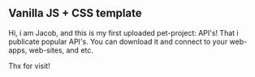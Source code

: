 ## Vanilla JS + CSS template

Hi, i am Jacob, and this is my first uploaded pet-project: API's! That i publicate popular API's. You can download it and connect to your web-apps, web-sites, and etc.

Thx for visit! 
